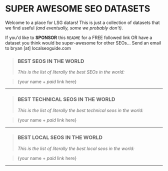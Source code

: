 # SUPER AWESOME SEO DATASETS
Welcome to a place for LSG datars!  This is just a collection of datasets that we find useful *(and eventually, some we probably don't)*.

If you'd like to **SPONSOR** this `README` for a FREE followed link OR have a dataset you think would be super-awesome for other SEOs... Send an email to bryan [at] localseoguide.com

> ### BEST SEOS IN THE WORLD
> *This is the list of literally the best SEOs in the world:*

> {your name + *paid* link here}
---
> ### BEST TECHNICAL SEOS IN THE WORLD
> *This is the list of literally the best technical seos in the world:*

> {your name + *paid* link here}
---
> ### BEST LOCAL SEOS IN THE WORLD
> *This is the list of literally the best local seos in the world:*

> {your name + *paid* link here}
---
